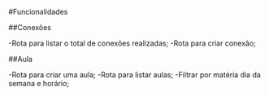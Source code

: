 #Funcionalidades 

##Conexões

-Rota para listar o total de conexões realizadas;
-Rota para criar conexão;

##Aula

-Rota para criar uma aula;
-Rota para listar aulas;
-Filtrar por matéria dia da semana e horário;

